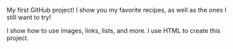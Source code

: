 My first GitHub project! I show you my favorite recipes, as well as the ones I still want to try!

<p> I show how to use images, links, lists, and more. I use HTML to create this project. </p>